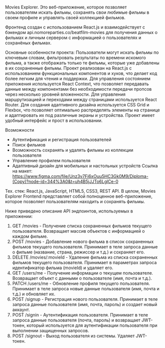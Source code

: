 Movies Explorer. Это веб-приложение, которое позволяет пользователям искать фильмы, сохранять свои любимые фильмы в своем профиле и управлять своей коллекцией фильмов.

Фронтенд создан с использованием React.js и взаимодействует с бэкендом api.nomoreparties.co/beatfilm-movies для получения данных о фильмах и личным сервером с информацией о пользователях и сохранёных фильмах.

Основные особенности проекта:
Пользователи могут искать фильмы по ключевым словам, фильтровать результаты по времени искомого фильма, а также отображать только те фильмы, которые уже добавлены в их сохраненные фильмы.
Проект реализован на React.js с использованием функциональных компонентов и хуков, что делает код более легким для чтения и поддержки.
Для управления состоянием приложения используется React Context, что позволяет передавать данные между компонентами без необходимости передачи пропсов через несколько уровней вложенности.
Для управления маршрутизацией и переходами между страницами используется React Router.
Для создания адаптивного дизайна используется CSS Grid и Flexbox, что позволяет оптимально распределять элементы на странице и адаптировать их под различные экраны и устройства.
Проект имеет удобный интерфейс и прост в использовании.

Возможности
- Аутентификация и регистрация пользователей
- Поиск фильмов
- Возможность сохранять и удалять фильмы из коллекции пользователя
- Управление профилем пользователя
- Адаптивный дизайн для мобильных и настольных устройств
Ссылка на макет: https://www.figma.com/file/Unz3v7Fi6xOuu5HC3Gk0M9/Diploma-(Copy)?node-id=344%3A0&t=uh4B5jJJTo6LglCe-0

Тех. стек: React.js, JavaScript, HTML5, CSS3, REST API.
В целом, Movies Explorer Frontend представляет собой полноценное веб-приложение, которое позволяет пользователям находить и сохранять фильмы.

Ниже приведено описание API эндпоинтов, используемых в приложении:

1. GET /movies - Получение списка сохраненных фильмов текущего пользователя. Возвращает массив объектов с информацией о каждом фильме.
2. POST /movies - Добавление нового фильма в список сохраненных фильмов текущего пользователя. Принимает в теле запроса данные о фильме (название, страна, режиссер и т.д.) и сохраняет его.
3. DELETE /movies/:movieId - Удаление фильма из списка сохраненных фильмов текущего пользователя. Принимает в параметрах запроса идентификатор фильма (movieId) и удаляет его.
4. GET /users/me - Получение информации о текущем пользователе. Возвращает объект с данными о пользователе (имя, почта и т.д.).
5. PATCH /users/me - Обновление профиля текущего пользователя. Принимает в теле запроса новые данные пользователя (имя, почта и т.д.) и обновляет их.
6. POST /signup - Регистрация нового пользователя. Принимает в теле запроса данные пользователя (имя, почта, пароль) и создает новый аккаунт.
7. POST /signin - Аутентификация пользователя. Принимает в теле запроса данные пользователя (почта, пароль) и возвращает JWT-токен, который используется для аутентификации пользователя при выполнении защищенных запросов.
8. POST /signout - Выход пользователя из системы. Удаляет JWT-токен.
